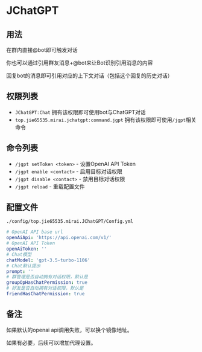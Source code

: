 # JChatGPT

## 用法

在群内直接@bot即可触发对话

你也可以通过引用群友消息+@bot来让Bot识别引用消息的内容

回复bot的消息即可引用对应的上下文对话（包括这个回复的历史对话）

## 权限列表
- `JChatGPT:Chat` 拥有该权限即可使用bot与ChatGPT对话
- `top.jie65535.mirai.jchatgpt:command.jgpt` 拥有该权限即可使用`/jgpt`相关命令

## 命令列表
- `/jgpt setToken <token>` - 设置OpenAI API Token
- `/jgpt enable <contact>` - 启用目标对话权限
- `/jgpt disable <contact>` - 禁用目标对话权限
- `/jgpt reload` - 重载配置文件

## 配置文件

`./config/top.jie65535.mirai.JChatGPT/Config.yml`
```yaml
# OpenAI API base url
openAiApi: 'https://api.openai.com/v1/'
# OpenAI API Token
openAiToken: ''
# Chat模型
chatModel: 'gpt-3.5-turbo-1106'
# Chat默认提示
prompt: ''
# 群管理是否自动拥有对话权限，默认是
groupOpHasChatPermission: true
# 好友是否自动拥有对话权限，默认是
friendHasChatPermission: true
```

## 备注

如果默认的openai api调用失败，可以换个镜像地址。

如果有必要，后续可以增加代理设置。